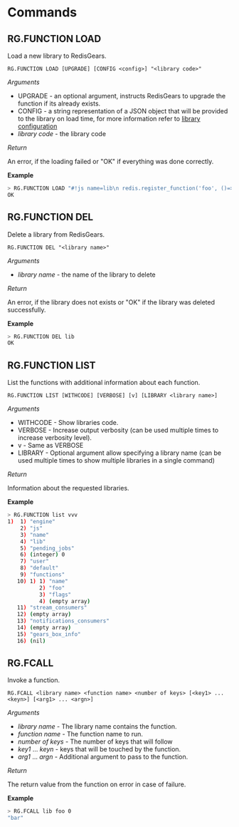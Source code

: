 # Commands

## RG.FUNCTION LOAD

Load a new library to RedisGears.

```
RG.FUNCTION LOAD [UPGRADE] [CONFIG <config>] "<library code>"
```

_Arguments_

* UPGRADE - an optional argument, instructs RedisGears to upgrade the function if its already exists.
* CONFIG - a string representation of a JSON object that will be provided to the library on load time, for more information refer to [library configuration](function_advance_topics.md#library-configuration)
* _library code_ - the library code

_Return_

An error, if the loading failed or "OK" if everything was done correctly.

**Example**
```bash
> RG.FUNCTION LOAD "#!js name=lib\n redis.register_function('foo', ()=>{return 'bar'})"
OK
```

## RG.FUNCTION DEL

Delete a library from RedisGears.

```
RG.FUNCTION DEL "<library name>"
```

_Arguments_

* _library name_ - the name of the library to delete

_Return_

An error, if the library does not exists or "OK" if the library was deleted successfully.

**Example**
```bash
> RG.FUNCTION DEL lib
OK
```

## RG.FUNCTION LIST

List the functions with additional information about each function.

```
RG.FUNCTION LIST [WITHCODE] [VERBOSE] [v] [LIBRARY <library name>]
```

_Arguments_

* WITHCODE - Show libraries code.
* VERBOSE - Increase output verbosity (can be used multiple times to increase verbosity level).
* v - Same as VERBOSE
* LIBRARY - Optional argument allow specifying a library name (can be used multiple times to show multiple libraries in a single command)

_Return_

Information about the requested libraries.

**Example**
```bash
> RG.FUNCTION list vvv
1)  1) "engine"
    2) "js"
    3) "name"
    4) "lib"
    5) "pending_jobs"
    6) (integer) 0
    7) "user"
    8) "default"
    9) "functions"
   10) 1) 1) "name"
          2) "foo"
          3) "flags"
          4) (empty array)
   11) "stream_consumers"
   12) (empty array)
   13) "notifications_consumers"
   14) (empty array)
   15) "gears_box_info"
   16) (nil)

```

## RG.FCALL

Invoke a function.

```
RG.FCALL <library name> <function name> <number of keys> [<key1> ... <keyn>] [<arg1> ... <argn>]
```

_Arguments_

* _library name_ - The library name contains the function.
* _function name_ - The function name to run.
* _number of keys_ - The number of keys that will follow
* _key1_ ... _keyn_ - keys that will be touched by the function.
* _arg1_ ... _argn_ - Additional argument to pass to the function.

_Return_

The return value from the function on error in case of failure.

**Example**
```bash
> RG.FCALL lib foo 0
"bar"
```
